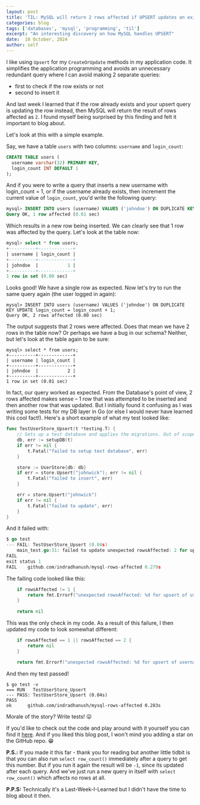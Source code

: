 ```yaml
---
layout: post
title: 'TIL: MySQL will return 2 rows affected if UPSERT updates an exisitng row'
categories: blog
tags: ['databases', 'mysql', 'programming', 'til']
excerpt: "An interesting discovery on how MySQL handles UPSERT"
date:  10 October, 2024
author: self
---
```


I like using `Upsert` for my `CreateOrUpdate` methods in my application code. It simplifies the application programming and avoids an unnecessary redundant query where I can avoid making 2 separate queries:

- first to check if the row exists or not
- second to insert it

And last week I learned that if the row already exists and your upsert query is updating the row instead, then MySQL will return the result of rows affected as `2`. I found myself being surprised by  this finding and felt it important to blog about. 

Let's look at this with a simple example. 

Say, we have a table `users` with two columns: `username` and `login_count`:

```sql
CREATE TABLE users (
  username varchar(32) PRIMARY KEY,
  login_count INT DEFAULT 1
);
```

And if you were to write a query that inserts a new username with login_count = 1, or if the username already exists, then increment the current value of `login_count`, you'd write the following query:

```sql
mysql> INSERT INTO users (username) VALUES ('johndoe') ON DUPLICATE KEY UPDATE login_count = login_count + 1;
Query OK, 1 row affected (0.01 sec)
```

Which results in a new row being inserted. We can clearly see that 1 row was affected by the query. Let's look at the table now:

```sql
mysql> select * from users;
+----------+-------------+
| username | login_count |
+----------+-------------+
| johndoe  |           1 |
+----------+-------------+
1 row in set (0.00 sec)
```

Looks good! We have a single row as expected. Now let's try to run the same query again (the user logged in again):

```
mysql> INSERT INTO users (username) VALUES ('johndoe') ON DUPLICATE KEY UPDATE login_count = login_count + 1;
Query OK, 2 rows affected (0.00 sec)
```

The output suggests that 2 rows were affected. Does that mean we have 2 rows in the table now? Or perhaps we have a bug in our schema? Neither, but let's look at the table again to be sure:

```
mysql> select * from users;
+----------+-------------+
| username | login_count |
+----------+-------------+
| johndoe  |           2 |
+----------+-------------+
1 row in set (0.01 sec)
```

In fact, our query worked as expected. From the Database's point of view, 2 rows
affected makes sense – 1 row that was attempted to be inserted and then another
row that was updated. But I initially found it confusing as I was writing some
tests for my DB layer in Go (or else I would never have learned this cool
fact!). Here's a short example of what my test looked like:

```go
func TestUserStore_Upsert(t *testing.T) {
	// Sets up a test database and applies the migrations. Out of scope for this blog post.
	db, err := setupDB(t)
	if err != nil {
		t.Fatal("failed to setup test database", err)
	}

	store := UserStore{db: db}
	if err = store.Upsert("johnwick"); err != nil {
		t.Fatal("failed to insert", err)
	}

	err = store.Upsert("johnwick")
	if err != nil {
		t.Fatal("failed to update", err)
	}
}
```

And it failed with:

```go
$ go test
--- FAIL: TestUserStore_Upsert (0.04s)
    main_test.go:31: failed to update unexpected rowsAffected: 2 for upsert of username: "johnwick"
FAIL
exit status 1
FAIL	github.com/indradhanush/mysql-rows-affected	0.279s
```

The failing code looked like this:

```go
	if rowsAffected != 1 {
		return fmt.Errorf("unexpected rowsAffected: %d for upsert of username: %q", rowsAffected, username)
	}
    
    return nil
```

This was the only check in my code. As a result of this failure, I then updated my code to look somewhat different:

```go
	if rowsAffected == 1 || rowsAffected == 2 {
		return nil
	}

	return fmt.Errorf("unexpected rowsAffected: %d for upsert of username: %q", rowsAffected, username)
```

And then my test passed!

```
$ go test -v
=== RUN   TestUserStore_Upsert
--- PASS: TestUserStore_Upsert (0.04s)
PASS
ok  	github.com/indradhanush/mysql-rows-affected	0.283s
```

Morale of the story? Write tests! 😛

If you'd like to check out the code and play around with it yourself you can find it [here](https://github.com/indradhanush/mysql-rows-affected-go). And if you liked this blog post, I won't mind you adding a star on the GitHub repo. 😁 


**P.S.:** If you made it this far - thank you for reading but another little tidbit is that you can also run `select row_count()` immediately after a query to get this number. But if you run it again the result will be `-1`, since its updated after each query. And we've just run a new query in itself with `select row_count()` which affects no rows at all.

**P.P.S:** Technically it's a Last-Week-I-Learned but I didn't have the time to blog about it then.
